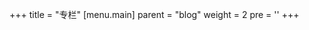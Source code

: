 +++
title = "专栏"
[menu.main]
  parent = "blog"
  weight = 2
  pre = '<i class="fas fa-fw fa-columns me-1"></i>'
+++
